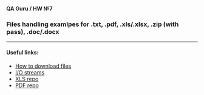 #### QA Guru / HW №7
### Files handling examlpes for .txt, .pdf, .xls/.xlsx, .zip (with pass), .doc/.docx
___


#### Useful links:

* <a href="https://ru.selenide.org/2019/12/10/advent-calendar-download-files/">How to download files</a>
* <a href="https://docs.oracle.com/javase/tutorial/essential/io/streams.html">I/O streams</a>
* <a href="https://github.com/codeborne/xls-test">XLS repo</a>
* <a href="https://github.com/codeborne/pdf-test">PDF repo</a>
